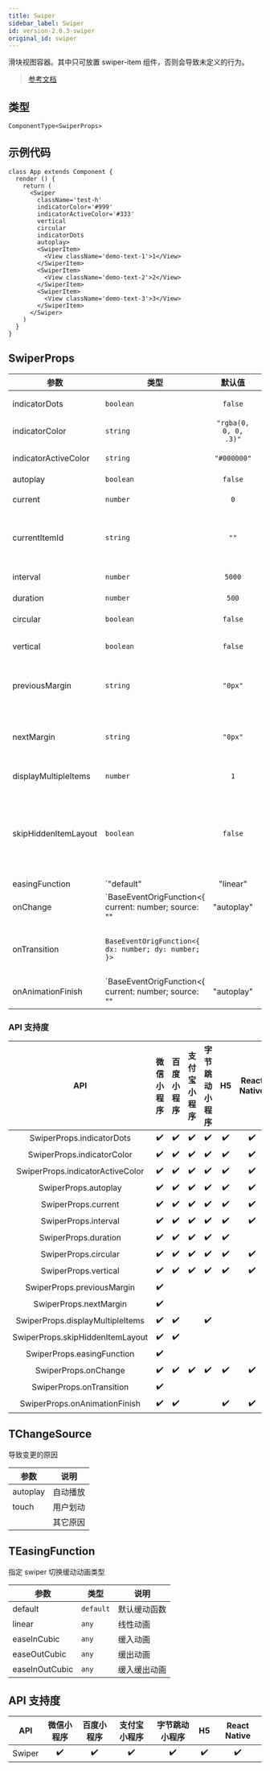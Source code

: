 ```yaml
---
title: Swiper
sidebar_label: Swiper
id: version-2.0.3-swiper
original_id: swiper
---
```


滑块视图容器。其中只可放置 swiper-item 组件，否则会导致未定义的行为。

> [参考文档](https://developers.weixin.qq.com/miniprogram/dev/component/swiper.html)

## 类型

```tsx
ComponentType<SwiperProps>
```

## 示例代码

```tsx
class App extends Component {
  render () {
    return (
      <Swiper
        className='test-h'
        indicatorColor='#999'
        indicatorActiveColor='#333'
        vertical
        circular
        indicatorDots
        autoplay>
        <SwiperItem>
          <View className='demo-text-1'>1</View>
        </SwiperItem>
        <SwiperItem>
          <View className='demo-text-2'>2</View>
        </SwiperItem>
        <SwiperItem>
          <View className='demo-text-3'>3</View>
        </SwiperItem>
      </Swiper>
    )
  }
}
```

## SwiperProps

| 参数 | 类型 | 默认值 | 必填 | 说明 |
| --- | --- | :---: | :---: | --- |
| indicatorDots | `boolean` | `false` | 否 | 是否显示面板指示点 |
| indicatorColor | `string` | `"rgba(0, 0, 0, .3)"` | 否 | 指示点颜色 |
| indicatorActiveColor | `string` | `"#000000"` | 否 | 当前选中的指示点颜色 |
| autoplay | `boolean` | `false` | 否 | 是否自动切换 |
| current | `number` | `0` | 否 | 当前所在滑块的 index |
| currentItemId | `string` | `""` | 否 | 当前所在滑块的 item-id ，不能与 current 被同时指定 |
| interval | `number` | `5000` | 否 | 自动切换时间间隔 |
| duration | `number` | `500` | 否 | 滑动动画时长 |
| circular | `boolean` | `false` | 否 | 是否采用衔接滑动 |
| vertical | `boolean` | `false` | 否 | 滑动方向是否为纵向 |
| previousMargin | `string` | `"0px"` | 否 | 前边距，可用于露出前一项的一小部分，接受 px 和 rpx 值 |
| nextMargin | `string` | `"0px"` | 否 | 后边距，可用于露出后一项的一小部分，接受 px 和 rpx 值 |
| displayMultipleItems | `number` | `1` | 否 | 同时显示的滑块数量 |
| skipHiddenItemLayout | `boolean` | `false` | 否 | 是否跳过未显示的滑块布局，设为 true 可优化复杂情况下的滑动性能，但会丢失隐藏状态滑块的布局信息 |
| easingFunction | `"default" | "linear" | "easeInCubic" | "easeOutCubic" | "easeInOutCubic"` | `"default"` | 否 | 指定 swiper 切换缓动动画类型 |
| onChange | `BaseEventOrigFunction<{ current: number; source: "" | "autoplay" | "touch"; }>` |  | 否 | current 改变时会触发 change 事件 |
| onTransition | `BaseEventOrigFunction<{ dx: number; dy: number; }>` |  | 否 | swiper-item 的位置发生改变时会触发 transition 事件 |
| onAnimationFinish | `BaseEventOrigFunction<{ current: number; source: "" | "autoplay" | "touch"; }>` |  | 否 | 动画结束时会触发 animationfinish 事件 |

### API 支持度

| API | 微信小程序 | 百度小程序 | 支付宝小程序 | 字节跳动小程序 | H5 | React Native |
| :---: | :---: | :---: | :---: | :---: | :---: | :---: |
| SwiperProps.indicatorDots | ✔️ | ✔️ | ✔️ | ✔️ | ✔️ | ✔️ |
| SwiperProps.indicatorColor | ✔️ | ✔️ | ✔️ | ✔️ | ✔️ | ✔️ |
| SwiperProps.indicatorActiveColor | ✔️ | ✔️ | ✔️ | ✔️ | ✔️ | ✔️ |
| SwiperProps.autoplay | ✔️ | ✔️ | ✔️ | ✔️ | ✔️ | ✔️ |
| SwiperProps.current | ✔️ | ✔️ | ✔️ | ✔️ | ✔️ | ✔️ |
| SwiperProps.interval | ✔️ | ✔️ | ✔️ | ✔️ | ✔️ | ✔️ |
| SwiperProps.duration | ✔️ | ✔️ | ✔️ | ✔️ | ✔️ |  |
| SwiperProps.circular | ✔️ | ✔️ | ✔️ | ✔️ | ✔️ | ✔️ |
| SwiperProps.vertical | ✔️ | ✔️ | ✔️ | ✔️ | ✔️ | ✔️ |
| SwiperProps.previousMargin | ✔️ |  |  |  |  |  |
| SwiperProps.nextMargin | ✔️ |  |  |  |  |  |
| SwiperProps.displayMultipleItems | ✔️ | ✔️ |  | ✔️ |  |  |
| SwiperProps.skipHiddenItemLayout | ✔️ | ✔️ |  |  |  |  |
| SwiperProps.easingFunction | ✔️ |  |  |  |  |  |
| SwiperProps.onChange | ✔️ | ✔️ | ✔️ | ✔️ | ✔️ | ✔️ |
| SwiperProps.onTransition | ✔️ |  |  |  |  |  |
| SwiperProps.onAnimationFinish | ✔️ | ✔️ |  |  | ✔️ | ✔️ |

## TChangeSource

导致变更的原因

| 参数 | 说明 |
| --- | --- |
| autoplay | 自动播放 |
| touch | 用户划动 |
|  | 其它原因 |

## TEasingFunction

指定 swiper 切换缓动动画类型

| 参数 | 类型 | 说明 |
| --- | --- | --- |
| default | `default` | 默认缓动函数 |
| linear | `any` | 线性动画 |
| easeInCubic | `any` | 缓入动画 |
| easeOutCubic | `any` | 缓出动画 |
| easeInOutCubic | `any` | 缓入缓出动画 |

## API 支持度

| API | 微信小程序 | 百度小程序 | 支付宝小程序 | 字节跳动小程序 | H5 | React Native |
| :---: | :---: | :---: | :---: | :---: | :---: | :---: |
| Swiper | ✔️ | ✔️ | ✔️ | ✔️ | ✔️ | ✔️ |
